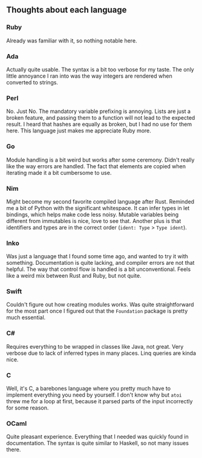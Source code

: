 ## Thoughts about each language

### Ruby

Already was familiar with it, so nothing notable here.

### Ada

Actually quite usable.
The syntax is a bit too verbose for my taste.
The only little annoyance I ran into was the way integers
are rendered when converted to strings.

### Perl

No. Just No.
The mandatory variable prefixing is annoying.
Lists are just a broken feature, and passing them to a
function will not lead to the expected result.
I heard that hashes are equally as broken, but I had no
use for them here.
This language just makes me appreciate Ruby more.

### Go

Module handling is a bit weird but works after some ceremony.
Didn't really like the way errors are handled.
The fact that elements are copied when iterating
made it a bit cumbersome to use.

### Nim

Might become my second favorite compiled language after Rust.
Reminded me a bit of Python with the significant whitespace.
It can infer types in let bindings, which helps make code less noisy.
Mutable variables being different from immutables is nice, love to see that.
Another plus is that identifiers and types are
in the correct order (`ident: Type` > `Type ident`).

### Inko

Was just a language that I found some time ago,
and wanted to try it with something.
Documentation is quite lacking, and compiler errors are not
that helpful.
The way that control flow is handled is a bit unconventional.
Feels like a weird mix between Rust and Ruby, but not quite.

### Swift

Couldn't figure out how creating modules works.
Was quite straightforward for the most part once I figured out
that the `Foundation` package is pretty much essential.

### C#

Requires everything to be wrapped in classes like Java, not great.
Very verbose due to lack of inferred types in many places.
Linq queries are kinda nice.

### C

Well, it's C, a barebones language where you pretty much have to
implement everything you need by yourself.
I don't know why but `atoi` threw me for a loop at first,
because it parsed parts of the input incorrectly for some reason.

### OCaml

Quite pleasant experience.
Everything that I needed was quickly found in documentation.
The syntax is quite similar to Haskell, so not many
issues there.

